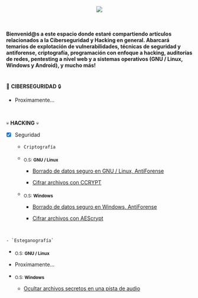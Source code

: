 <h1 align="center"><img src="https://user-images.githubusercontent.com/75953873/179371259-cdf3480f-6c6a-48dd-b32f-bf111ce0a664.png"></h1>

</br>

**Bienvenid@s a este espacio donde estaré compartiendo artículos relacionados a la Ciberseguridad y Hacking en general. Abarcará temarios de explotación de vulnerabilidades, técnicas de seguridad y antiforense, criptografía, programación con enfoque a hacking, auditorías de redes, pentesting a nivel web y a sistemas operativos (GNU / Linux, Windows y Android), y mucho más!**

<h1 align="center"></h1>

:mag_right: **CIBERSEGURIDAD** :lock:
- Proximamente...

</br>

:skull: **HACKING** :skull:

- [x] Seguridad
    - `Criptografía`
  
  - <sub>O.S: **GNU / Linux**</sub>
    - <a href="https://github.com/R3LI4NT/articulos/blob/main/Seguridad/GNU-Linux/shred.md" target="_blank">Borrado de datos seguro en GNU / Linux, AntiForense</a>
    
    - <a href="https://github.com/R3LI4NT/articulos/blob/main/Seguridad/GNU-Linux/ccrypt.md" target="_blank">Cifrar archivos con CCRYPT</a>
    
  - <sub>O.S: **Windows**</sub>
    - <a href="https://github.com/R3LI4NT/articulos/blob/main/Seguridad/Windows/bitkiller_shredder.md" target="_blank">Borrado de datos seguro en Windows, AntiForense</a>
    
    - <a href="https://github.com/R3LI4NT/articulos/blob/main/Seguridad/Windows/AEScrypt.md" target="_blank">Cifrar archivos con AEScrypt</a>
     
</br>
 
    - `Esteganografía`
  
  - <sub>O.S: **GNU / Linux**</sub>
  - Proximamente...
    
  - <sub>O.S: **Windows**</sub>
    - <a href="" target="_blank">Ocultar archivos secretos en una pista de audio</a>
    
    
<h1 align="center"></h1>
